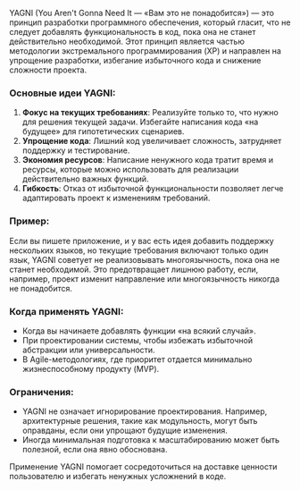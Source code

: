 YAGNI (You Aren't Gonna Need It — «Вам это не понадобится») — это принцип
разработки программного обеспечения, который гласит, что не следует добавлять
функциональность в код, пока она не станет действительно необходимой. Этот
принцип является частью методологии экстремального программирования (XP) и
направлен на упрощение разработки, избегание избыточного кода и снижение
сложности проекта.

### Основные идеи YAGNI:

1. **Фокус на текущих требованиях**: Реализуйте только то, что нужно для решения
   текущей задачи. Избегайте написания кода «на будущее» для гипотетических
   сценариев.
2. **Упрощение кода**: Лишний код увеличивает сложность, затрудняет поддержку и
   тестирование.
3. **Экономия ресурсов**: Написание ненужного кода тратит время и ресурсы,
   которые можно использовать для реализации действительно важных функций.
4. **Гибкость**: Отказ от избыточной функциональности позволяет легче
   адаптировать проект к изменениям требований.

### Пример:

Если вы пишете приложение, и у вас есть идея добавить поддержку нескольких
языков, но текущие требования включают только один язык, YAGNI советует не
реализовывать многоязычность, пока она не станет необходимой. Это предотвращает
лишнюю работу, если, например, проект изменит направление или многоязычность
никогда не понадобится.

### Когда применять YAGNI:

- Когда вы начинаете добавлять функции «на всякий случай».
- При проектировании системы, чтобы избежать избыточной абстракции или
  универсальности.
- В Agile-методологиях, где приоритет отдается минимально жизнеспособному
  продукту (MVP).

### Ограничения:

- YAGNI не означает игнорирование проектирования. Например, архитектурные
  решения, такие как модульность, могут быть оправданы, если они упрощают
  будущие изменения.
- Иногда минимальная подготовка к масштабированию может быть полезной, если она
  явно обоснована.

Применение YAGNI помогает сосредоточиться на доставке ценности пользователю и
избегать ненужных усложнений в коде.